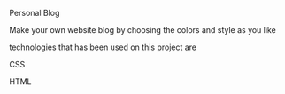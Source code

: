Personal Blog



Make your own website blog by choosing the colors and style as you like

technologies that has been used on this project are

CSS


HTML
